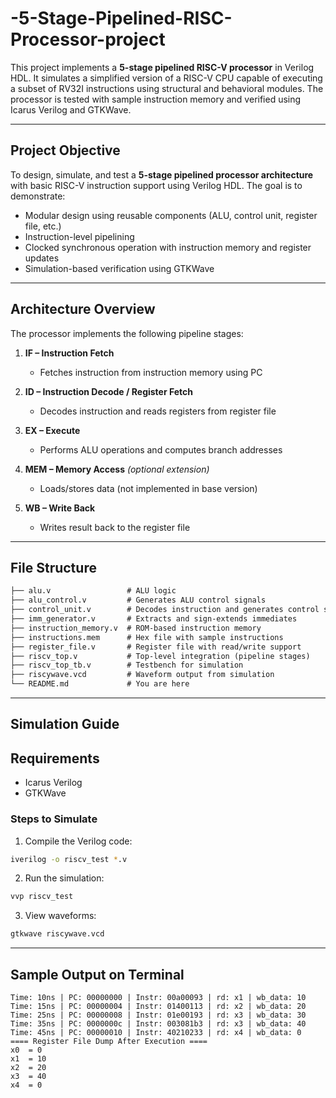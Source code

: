 # -5-Stage-Pipelined-RISC-Processor-project


This project implements a **5-stage pipelined RISC-V processor** in Verilog HDL. It simulates a simplified version of a RISC-V CPU capable of executing a subset of RV32I instructions using structural and behavioral modules. The processor is tested with sample instruction memory and verified using Icarus Verilog and GTKWave.

---

##  Project Objective

To design, simulate, and test a **5-stage pipelined processor architecture** with basic RISC-V instruction support using Verilog HDL. The goal is to demonstrate:
- Modular design using reusable components (ALU, control unit, register file, etc.)
- Instruction-level pipelining
- Clocked synchronous operation with instruction memory and register updates
- Simulation-based verification using GTKWave

---

##  Architecture Overview

The processor implements the following pipeline stages:

1. **IF – Instruction Fetch**  
   - Fetches instruction from instruction memory using PC

2. **ID – Instruction Decode / Register Fetch**  
   - Decodes instruction and reads registers from register file

3. **EX – Execute**  
   - Performs ALU operations and computes branch addresses

4. **MEM – Memory Access** *(optional extension)*  
   - Loads/stores data (not implemented in base version)

5. **WB – Write Back**  
   - Writes result back to the register file

---

## File Structure

```txt
├── alu.v                 # ALU logic
├── alu_control.v         # Generates ALU control signals
├── control_unit.v        # Decodes instruction and generates control signals
├── imm_generator.v       # Extracts and sign-extends immediates
├── instruction_memory.v  # ROM-based instruction memory
├── instructions.mem      # Hex file with sample instructions
├── register_file.v       # Register file with read/write support
├── riscv_top.v           # Top-level integration (pipeline stages)
├── riscv_top_tb.v        # Testbench for simulation
├── riscywave.vcd         # Waveform output from simulation
└── README.md             # You are here
```
---

##  Simulation Guide
##  Requirements
- Icarus Verilog
- GTKWave

###  Steps to Simulate
1. Compile the Verilog code:
```bash
iverilog -o riscv_test *.v
```
2. Run the simulation:
```bash
vvp riscv_test
```
3. View waveforms:
```bash
gtkwave riscywave.vcd
```

---

##  Sample Output on Terminal
```=== Instruction Execution Trace ===
Time: 10ns | PC: 00000000 | Instr: 00a00093 | rd: x1 | wb_data: 10
Time: 15ns | PC: 00000004 | Instr: 01400113 | rd: x2 | wb_data: 20
Time: 25ns | PC: 00000008 | Instr: 01e00193 | rd: x3 | wb_data: 30
Time: 35ns | PC: 0000000c | Instr: 003081b3 | rd: x3 | wb_data: 40
Time: 45ns | PC: 00000010 | Instr: 40210233 | rd: x4 | wb_data: 0
==== Register File Dump After Execution ====        
x0  = 0
x1  = 10
x2  = 20
x3  = 40
x4  = 0
```
